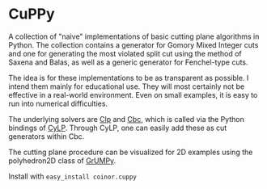 CuPPy
=====

A collection of "naive" implementations of basic cutting plane algorithms in Python. The
collection contains a generator for Gomory Mixed Integer cuts and one for
generating the most violated split cut using the method of Saxena and Balas, as well as 
a generic generator for Fenchel-type cuts.

The idea is for these implementations to be as transparent as possible. I
intend them mainly for educational use. They will most certainly not be
effective in a real-world environment. Even on small examples, it is easy to
run into numerical difficulties. 

The underlying solvers are [Clp](https://projects.coin-or.org/Clp) and
[Cbc](https://projects.coin-or.org/Cbc), which is called via the Python
bindings of [CyLP](https://github.com/coin-or/CyLP). Through CyLP, one can
easily add these as cut generators within Cbc.

The cutting plane procedure can be visualized for 2D examples using the
polyhedron2D class of [GrUMPy](https://github.com/coin-or/GrUMPy).

Install with `easy_install coinor.cuppy`


